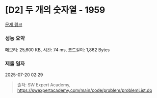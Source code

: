 # [D2] 두 개의 숫자열 - 1959 

[문제 링크](https://swexpertacademy.com/main/code/problem/problemDetail.do?contestProbId=AV5PpoFaAS4DFAUq) 

### 성능 요약

메모리: 25,600 KB, 시간: 74 ms, 코드길이: 1,862 Bytes

### 제출 일자

2025-07-20 02:29



> 출처: SW Expert Academy, https://swexpertacademy.com/main/code/problem/problemList.do